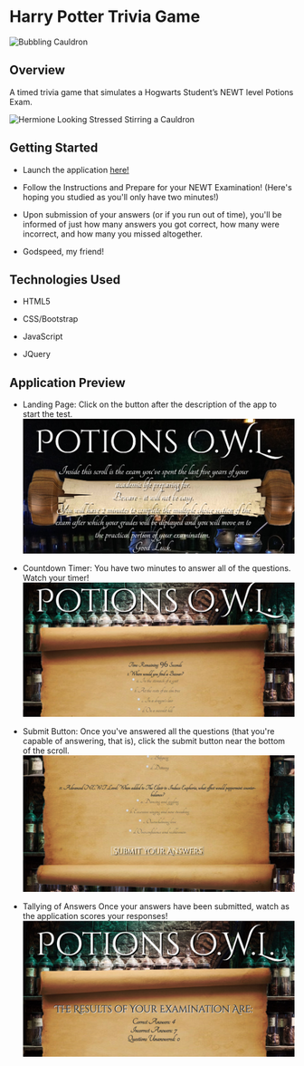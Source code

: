 # Harry Potter Trivia Game

![Bubbling Cauldron](https://media.giphy.com/media/UKtd6froGTmuY/giphy.gif)

## Overview

A timed trivia game that simulates a Hogwarts Student’s NEWT level Potions Exam.

![Hermione Looking Stressed Stirring a Cauldron](https://media.giphy.com/media/kErFkM1pLbeta/giphy.gif)

## Getting Started

* Launch the application [here!] 

* Follow the Instructions and Prepare for your NEWT Examination!
(Here's hoping you studied as you'll only have two minutes!)

* Upon submission of your answers (or if you run out of time), you'll be informed of just how many answers you got correct, how many were incorrect, and how many you missed altogether. 

* Godspeed, my friend!

## Technologies Used

* HTML5

* CSS/Bootstrap

* JavaScript

* JQuery

## Application Preview

* Landing Page:
Click on the button after the description of the app to start the test.
![App Landing Page](/assets/images/triviaGame1.jpg)

* Countdown Timer:
You have two minutes to answer all of the questions. Watch your timer!
![App Screen One](/assets/images/triviaGame2.jpg)

* Submit Button:
Once you've answered all the questions (that you're capable of answering, that is), click the submit button near the bottom of the scroll.
![Submit Button](/assets/images/triviaGame3.jpg)

* Tallying of Answers
Once your answers have been submitted, watch as the application scores your responses!
![Tallying of Answers](/assets/images/triviaGame4.jpg)


[here!]: https://njedic.github.io/Harry-Potter-Trivia-Game/
